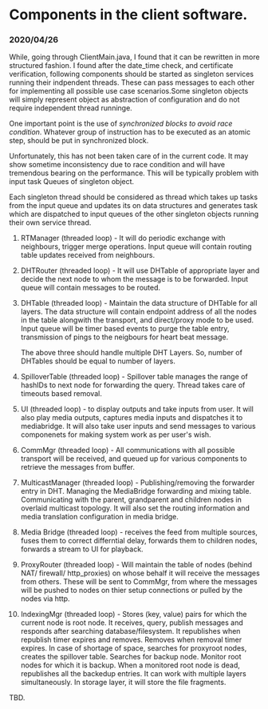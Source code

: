 # Components in the client software.

### 2020/04/26

While, going through ClientMain.java, I found that it can be rewritten in more
structured fashion. I found after the date\_time check, and certificate
verification, following components should be started as singleton services
running their indpendent threads. These can pass messages to each other for
implementing all possible use case scenarios.Some singleton objects will simply
represent object as abstraction of configuration and do not require independent
thread runninge. 

One important point is the use of *synchronized blocks to avoid race condition*.
Whatever group of instruction has to be executed as an atomic step, should be
put in synchronized block.

Unfortunately, this has not been taken care of in the current code. It may show
sometime inconsistency due to race condition and will have tremendous bearing on
the performance. This will be typically problem with input task Queues of
singleton object.

Each singleton thread should be considered as thread which takes up tasks from
the input queue and updates its on data structures and generates task which are
dispatched to input queues of the other singleton objects running their own
service thread.

1. RTManager (threaded loop) - It will do periodic exchange with neighbours,
trigger merge operations. Input queue will contain routing table updates
received from neighbours.

2. DHTRouter (threaded loop) - It will use DHTable of appropriate layer and
decide the next node to whom the message is to be forwarded. Input queue will
contain messages to be routed.

3. DHTable (threaded loop) - Maintain the data structure of DHTable for all
layers. The data structure will contain endpoint address of all the nodes in the
table alongwith the transport, and direct/proxy mode to be used. Input queue
will be timer based events to purge the table entry, transmission of pings to
the neigbours for heart beat message.

   The above three should handle multiple DHT Layers. So, number of DHTables should
be equal to number of layers.

4. SpilloverTable (threaded loop) - Spillover table manages the range of
hashIDs to next node for forwarding the query. Thread takes care of timeouts
based removal. 

5. UI (threaded loop) - to display outputs and take inputs from user. It will
also play media outputs, captures media inputs and dispatches it to mediabridge.
It will also take user inputs and send messages to various componenets for
making system work as per user's wish.

6. CommMgr (threaded loop) - All communications with all possible transport will
be received, and queued up for various components to retrieve the messages from
buffer.

7. MulticastManager (threaded loop) - Publishing/removing the forwarder entry in
DHT. Managing the MediaBridge forwarding and mixing table. Communicating with
the parent, grandparent and children nodes in overlaid multicast topology. It
will also set the routing information and media translation configuration in
media bridge.

7. Media Bridge (threaded loop) - receives the feed from multiple sources, fuses
them to correct differntial delay, forwards them to children nodes, forwards a
stream to UI for playback.

8.  ProxyRouter (threaded loop) - Will maintain the table of nodes (behind NAT/
firewall/ http\_proxies) on whose behalf it will receive the messages from
others. These will be sent to CommMgr, from where the messages will be pushed to
nodes on thier setup connections or pulled by the nodes via http.

9. IndexingMgr (threaded loop) - Stores (key, value) pairs for which the current
node is root node. It receives, query, publish messages and responds after
searching database/filesystem. It republishes when republish timer expires and
removes. Removes when removal timer expires. In case of shortage of space,
searches for proxyroot nodes, creates the spillover table. Searches for backup
node. Monitor root nodes for which it is backup. When a monitored root node is
dead, republishes all the backedup entries. It can work with multiple layers
simultaneously. In storage layer, it will store the file fragments.

TBD.

